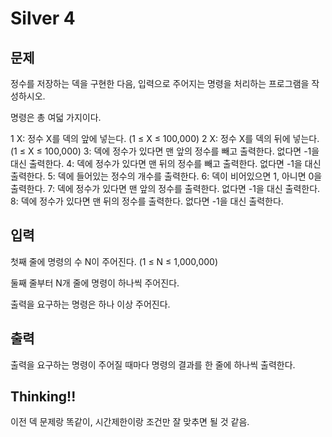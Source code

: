 # Silver 4
## 문제
정수를 저장하는 덱을 구현한 다음, 입력으로 주어지는 명령을 처리하는 프로그램을 작성하시오.

명령은 총 여덟 가지이다.

1 X: 정수 X를 덱의 앞에 넣는다. (1 ≤ X ≤ 100,000)
2 X: 정수 X를 덱의 뒤에 넣는다. (1 ≤ X ≤ 100,000)
3: 덱에 정수가 있다면 맨 앞의 정수를 빼고 출력한다. 없다면 -1을 대신 출력한다.
4: 덱에 정수가 있다면 맨 뒤의 정수를 빼고 출력한다. 없다면 -1을 대신 출력한다.
5: 덱에 들어있는 정수의 개수를 출력한다.
6: 덱이 비어있으면 1, 아니면 0을 출력한다.
7: 덱에 정수가 있다면 맨 앞의 정수를 출력한다. 없다면 -1을 대신 출력한다.
8: 덱에 정수가 있다면 맨 뒤의 정수를 출력한다. 없다면 -1을 대신 출력한다.
## 입력
첫째 줄에 명령의 수 N이 주어진다. (1 ≤ N ≤ 1,000,000)

둘째 줄부터 N개 줄에 명령이 하나씩 주어진다.

출력을 요구하는 명령은 하나 이상 주어진다.

## 출력
출력을 요구하는 명령이 주어질 때마다 명령의 결과를 한 줄에 하나씩 출력한다.

## Thinking!!
이전 덱 문제랑 똑같이, 시간제한이랑 조건만 잘 맞추면 될 것 같음.
